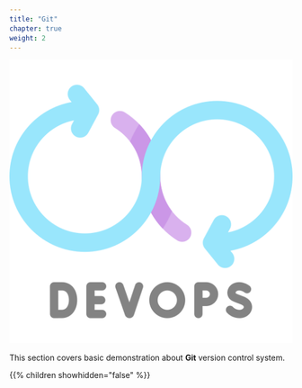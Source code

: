 ```yaml
---
title: "Git"
chapter: true
weight: 2
---
```


![DevOps](/images/devops.png?width=20pc)

This section covers basic demonstration about **Git** version control system.

{{% children showhidden="false" %}}
